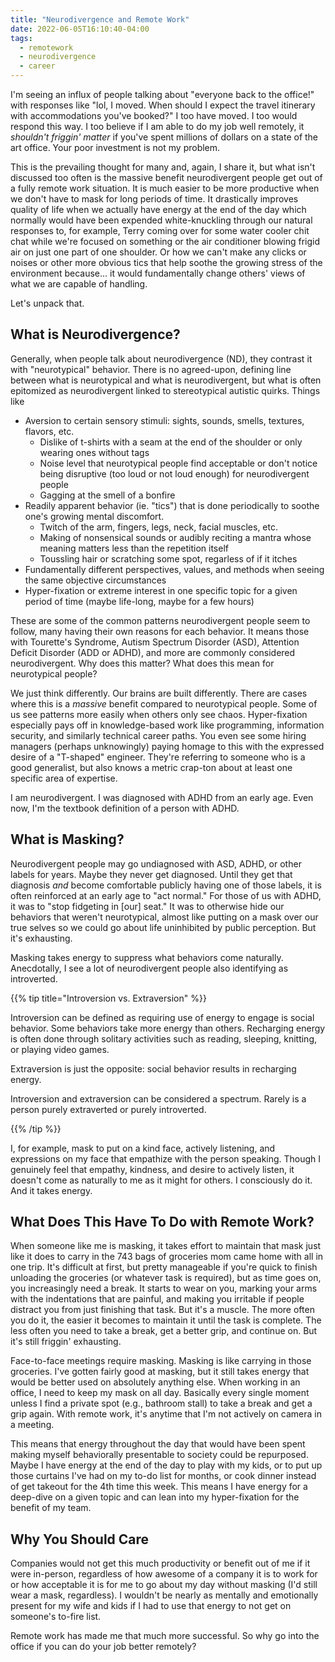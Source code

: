 ```yaml
---
title: "Neurodivergence and Remote Work"
date: 2022-06-05T16:10:40-04:00
tags:
  - remotework
  - neurodivergence
  - career
---
```


I'm seeing an influx of people talking about "everyone back to the office!" with responses like "lol, I moved. When should I expect the travel itinerary with accommodations you've booked?" I too have moved. I too would respond this way. I too believe if I am able to do my job well remotely, it _shouldn't friggin' matter_ if you've spent millions of dollars on a state of the art office. Your poor investment is not my problem.

This is the prevailing thought for many and, again, I share it, but what isn't discussed too often is the massive benefit neurodivergent people get out of a fully remote work situation. It is much easier to be more productive when we don't have to mask for long periods of time. It drastically improves quality of life when we actually have energy at the end of the day which normally would have been expended white-knuckling through our natural responses to, for example, Terry coming over for some water cooler chit chat while we're focused on something or the air conditioner blowing frigid air on just one part of one shoulder. Or how we can't make any clicks or noises or other more obvious tics that help soothe the growing stress of the environment because... it would fundamentally change others' views of what we are capable of handling.

Let's unpack that.

## What is Neurodivergence?

Generally, when people talk about neurodivergence (ND), they contrast it with "neurotypical" behavior. There is no agreed-upon, defining line between what is neurotypical and what is neurodivergent, but what is often epitomized as neurodivergent linked to stereotypical autistic quirks. Things like

- Aversion to certain sensory stimuli: sights, sounds, smells, textures, flavors, etc.
  - Dislike of t-shirts with a seam at the end of the shoulder or only wearing ones without tags
  - Noise level that neurotypical people find acceptable or don't notice being disruptive (too loud or not loud enough) for neurodivergent people
  - Gagging at the smell of a bonfire
- Readily apparent behavior (ie. "tics") that is done periodically to soothe one's growing mental discomfort.
  - Twitch of the arm, fingers, legs, neck, facial muscles, etc.
  - Making of nonsensical sounds or audibly reciting a mantra whose meaning matters less than the repetition itself
  - Toussling hair or scratching some spot, regarless of if it itches
- Fundamentally different perspectives, values, and methods when seeing the same objective circumstances
- Hyper-fixation or extreme interest in one specific topic for a given period of time (maybe life-long, maybe for a few hours)

These are some of the common patterns neurodivergent people seem to follow, many having their own reasons for each behavior. It means those with Tourette's Syndrome, Autism Spectrum Disorder (ASD), Attention Deficit Disorder (ADD or ADHD), and more are commonly considered neurodivergent. Why does this matter? What does this mean for neurotypical people?

We just think differently. Our brains are built differently. There are cases where this is a _massive_ benefit compared to neurotypical people. Some of us see patterns more easily when others only see chaos. Hyper-fixation especially pays off in knowledge-based work like programming, information security, and similarly technical career paths. You even see some hiring managers (perhaps unknowingly) paying homage to this with the expressed desire of a "T-shaped" engineer. They're referring to someone who is a good generalist, but also knows a metric crap-ton about at least one specific area of expertise.

I am neurodivergent. I was diagnosed with ADHD from an early age. Even now, I'm the textbook definition of a person with ADHD.

## What is Masking?

Neurodivergent people may go undiagnosed with ASD, ADHD, or other labels for years. Maybe they never get diagnosed. Until they get that diagnosis _and_ become comfortable publicly having one of those labels, it is often reinforced at an early age to "act normal." For those of us with ADHD, it was to "stop fidgeting in \[our\] seat." It was to otherwise hide our behaviors that weren't neurotypical, almost like putting on a mask over our true selves so we could go about life uninhibited by public perception. But it's exhausting.

Masking takes energy to suppress what behaviors come naturally. Anecdotally, I see a lot of neurodivergent people also identifying as introverted.

{{% tip title="Introversion vs. Extraversion" %}}

Introversion can be defined as requiring use of energy to engage is social behavior. Some behaviors take more energy than others. Recharging energy is often done through solitary activities such as reading, sleeping, knitting, or playing video games.

Extraversion is just the opposite: social behavior results in recharging energy.

Introversion and extraversion can be considered a spectrum. Rarely is a person purely extraverted or purely introverted.

{{% /tip %}}

I, for example, mask to put on a kind face, actively listening, and expressions on my face that empathize with the person speaking. Though I genuinely feel that empathy, kindness, and desire to actively listen, it doesn't come as naturally to me as it might for others. I consciously do it. And it takes energy.

## What Does This Have To Do with Remote Work?

When someone like me is masking, it takes effort to maintain that mask just like it does to carry in the 743 bags of groceries mom came home with all in one trip. It's difficult at first, but pretty manageable if you're quick to finish unloading the groceries (or whatever task is required), but as time goes on, you increasingly need a break. It starts to wear on you, marking your arms with the indentations that are painful, and making you irritable if people distract you from just finishing that task. But it's a muscle. The more often you do it, the easier it becomes to maintain it until the task is complete. The less often you need to take a break, get a better grip, and continue on. But it's still friggin' exhausting.

Face-to-face meetings require masking. Masking is like carrying in those groceries. I've gotten fairly good at masking, but it still takes energy that would be better used on absolutely anything else. When working in an office, I need to keep my mask on all day. Basically every single moment unless I find a private spot (e.g., bathroom stall) to take a break and get a grip again. With remote work, it's anytime that I'm not actively on camera in a meeting.

This means that energy throughout the day that would have been spent making myself behaviorally presentable to society could be repurposed. Maybe I have energy at the end of the day to play with my kids, or to put up those curtains I've had on my to-do list for months, or cook dinner instead of get takeout for the 4th time this week. This means I have energy for a deep-dive on a given topic and can lean into my hyper-fixation for the benefit of my team.

## Why You Should Care

Companies would not get this much productivity or benefit out of me if it were in-person, regardless of how awesome of a company it is to work for or how acceptable it is for me to go about my day without masking (I'd still wear a mask, regardless). I wouldn't be nearly as mentally and emotionally present for my wife and kids if I had to use that energy to not get on someone's to-fire list.

Remote work has made me that much more successful. So why go into the office if you can do your job better remotely?

